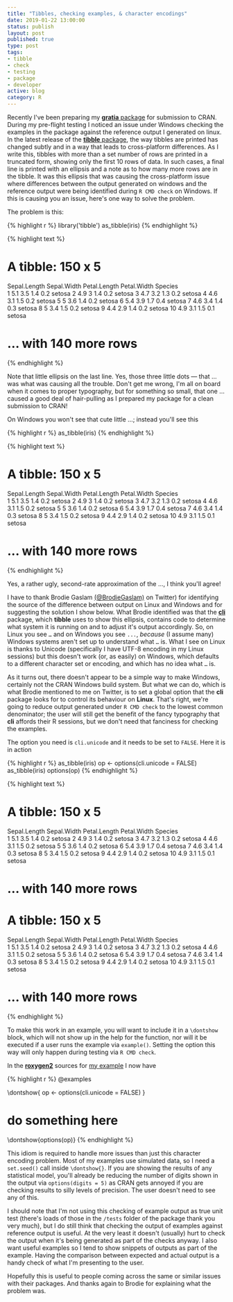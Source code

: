 ```yaml
--- 
title: "Tibbles, checking examples, & character encodings"
date: 2019-01-22 13:00:00
status: publish
layout: post
published: true
type: post
tags:
- tibble
- check
- testing
- package
- developer
active: blog
category: R
---
```




Recently I've been preparing my [**gratia** package](https://gavinsimpson.github.io/gratia/) for submission to CRAN. During my pre-flight testing I noticed an issue under Windows checking the examples in the package against the reference output I generated on linux. In the latest release of the [**tibble** package](https://tibble.tidyverse.org/), the way tibbles are printed has changed subtly and in a way that leads to cross-platform differences. As I write this, tibbles with more than a set number of rows are printed in a truncated form, showing only the first 10 rows of data. In such cases, a final line is printed with an ellipsis and a note as to how many more rows are in the tibble. It was this ellipsis that was causing the cross-platform issue where differences between the output generated on windows and the reference output were being identified during `R CMD check` on Windows. If this is causing you an issue, here's one way to solve the problem.

The problem is this:

{% highlight r %}
library('tibble')
as_tibble(iris)
{% endhighlight %}



{% highlight text %}
# A tibble: 150 x 5
   Sepal.Length Sepal.Width Petal.Length Petal.Width Species
          <dbl>       <dbl>        <dbl>       <dbl> <fct>  
 1          5.1         3.5          1.4         0.2 setosa 
 2          4.9         3            1.4         0.2 setosa 
 3          4.7         3.2          1.3         0.2 setosa 
 4          4.6         3.1          1.5         0.2 setosa 
 5          5           3.6          1.4         0.2 setosa 
 6          5.4         3.9          1.7         0.4 setosa 
 7          4.6         3.4          1.4         0.3 setosa 
 8          5           3.4          1.5         0.2 setosa 
 9          4.4         2.9          1.4         0.2 setosa 
10          4.9         3.1          1.5         0.1 setosa 
# … with 140 more rows
{% endhighlight %}

Note that little ellipsis on the last line. Yes, those three little dots &mdash; that &hellip; was what was causing all the trouble. Don't get me wrong, I'm all on board when it comes to proper typography, but for something so small, that one &hellip; caused a good deal of hair-pulling as I prepared my package for a clean submission to CRAN!

On Windows you won't see that cute little &hellip;; instead you'll see this


{% highlight r %}
as_tibble(iris)
{% endhighlight %}



{% highlight text %}
# A tibble: 150 x 5
   Sepal.Length Sepal.Width Petal.Length Petal.Width Species
          <dbl>       <dbl>        <dbl>       <dbl> <fct>  
 1          5.1         3.5          1.4         0.2 setosa 
 2          4.9         3            1.4         0.2 setosa 
 3          4.7         3.2          1.3         0.2 setosa 
 4          4.6         3.1          1.5         0.2 setosa 
 5          5           3.6          1.4         0.2 setosa 
 6          5.4         3.9          1.7         0.4 setosa 
 7          4.6         3.4          1.4         0.3 setosa 
 8          5           3.4          1.5         0.2 setosa 
 9          4.4         2.9          1.4         0.2 setosa 
10          4.9         3.1          1.5         0.1 setosa 
# ... with 140 more rows
{% endhighlight %}

Yes, a rather ugly, second-rate approximation of the &hellip;, I think you'll agree!

I have to thank Brodie Gaslam [(\@BrodieGaslam)](https://twitter.com/BrodieGaslam) on Twitter) for identifying the source of the difference between output on Linux and Windows and for suggesting the solution I show below. What Brodie identified was that the [**cli**](https://github.com/r-lib/cli) package, which **tibble** uses to show this ellipsis, contains code to determine what system it is running on and to adjust it's output accordingly. So, on Linux you see `…` and on Windows you see `...`, *because* (I assume many) Windows systems aren't set up to understand what `…` is. What I see on Linux is thanks to Unicode (specifically I have UTF-8 encoding in my Linux sessions) but this doesn't work (or, as easily) on Windows, which defaults to a different character set or encoding, and which has no idea what `…` is.

As it turns out, there doesn't appear to be a simple way to make Windows, certainly not the CRAN Windows build system. But what we can do, which is what Brodie mentioned to me on Twitter, is to set a global option that the **cli** package looks for to control its behaviour on **Linux**. That's right, we're going to reduce output generated under `R CMD check` to the lowest common denominator; the user will still get the benefit of the fancy typography that **cli** affords their R sessions, but we don't need that fanciness for checking the examples.

The option you need is `cli.unicode` and it needs to be set to `FALSE`. Here it is in action


{% highlight r %}
as_tibble(iris)
op <- options(cli.unicode = FALSE)
as_tibble(iris)
options(op)
{% endhighlight %}



{% highlight text %}
# A tibble: 150 x 5
   Sepal.Length Sepal.Width Petal.Length Petal.Width Species
          <dbl>       <dbl>        <dbl>       <dbl> <fct>  
 1          5.1         3.5          1.4         0.2 setosa 
 2          4.9         3            1.4         0.2 setosa 
 3          4.7         3.2          1.3         0.2 setosa 
 4          4.6         3.1          1.5         0.2 setosa 
 5          5           3.6          1.4         0.2 setosa 
 6          5.4         3.9          1.7         0.4 setosa 
 7          4.6         3.4          1.4         0.3 setosa 
 8          5           3.4          1.5         0.2 setosa 
 9          4.4         2.9          1.4         0.2 setosa 
10          4.9         3.1          1.5         0.1 setosa 
# … with 140 more rows
# A tibble: 150 x 5
   Sepal.Length Sepal.Width Petal.Length Petal.Width Species
          <dbl>       <dbl>        <dbl>       <dbl> <fct>  
 1          5.1         3.5          1.4         0.2 setosa 
 2          4.9         3            1.4         0.2 setosa 
 3          4.7         3.2          1.3         0.2 setosa 
 4          4.6         3.1          1.5         0.2 setosa 
 5          5           3.6          1.4         0.2 setosa 
 6          5.4         3.9          1.7         0.4 setosa 
 7          4.6         3.4          1.4         0.3 setosa 
 8          5           3.4          1.5         0.2 setosa 
 9          4.4         2.9          1.4         0.2 setosa 
10          4.9         3.1          1.5         0.1 setosa 
# ... with 140 more rows
{% endhighlight %}

To make this work in an example, you will want to include it in a `\dontshow` block, which will not show up in the help for the function, nor will it be executed if a user runs the example via `example()`. Setting the option this way will only happen during testing via `R CMD check`.

In the [**roxygen2**](https://github.com/klutometis/roxygen) sources for [my example](https://github.com/gavinsimpson/gratia/blob/master/R/derivatives.R#L57-L69) I now have


{% highlight r %}
@examples

\dontshow{
op <- options(cli.unicode = FALSE)
}
# do something here
\dontshow{options(op)}
{% endhighlight %}

This idiom is required to handle more issues than just this character encoding problem. Most of my examples use simulated data, so I need a `set.seed()` call inside `\dontshow{}`. If you are showing the results of any statistical model, you'll already be reducing the number of digits shown in the output via `options(digits = 5)` as CRAN gets annoyed if you are checking results to silly levels of precision. The user doesn't need to see any of this.

I should note that I'm not using this checking of example output as true unit test (there's loads of those in the `/tests` folder of the package thank you very much), but I do still think that checking the output of examples against reference output is useful. At the very least it doesn't (usually) hurt to check the output when it's being generated as part of the checks anyway. I also want useful examples so I tend to show snippets of outputs as part of the example. Having the comparison between expected and actual output is a handy check of what I'm presenting to the user.

Hopefully this is useful to people coming across the same or similar issues with their packages. And thanks again to Brodie for explaining what the problem was.
